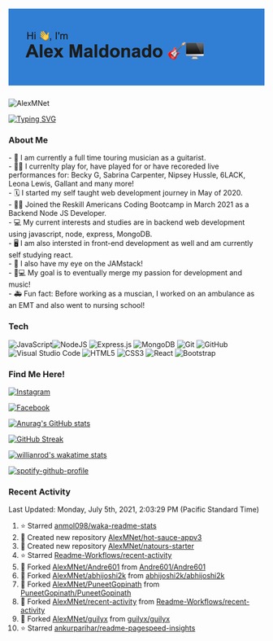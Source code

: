 <h1><img src=https://github.com/AlexMNet/AlexMNet/blob/main/header.png?raw=true alt=AlexMNet></h1>
<img src=https://komarev.com/ghpvc/?username=AlexMNet alt=AlexMNet>

[![Typing SVG](https://readme-typing-svg.herokuapp.com?size=18&width=750&lines=Touring+guitarist+with+a+passion+for+web+development)](https://git.io/typing-svg)


<h3 align="left">About Me</h3>
- 🎸 I am currently a full time touring musician as a guitarist. <br />
- 👩‍🎨 I currenlty play for, have played for or have recoreded live performances for: Becky G, Sabrina Carpenter, Nipsey Hussle, 6LACK, Leona Lewis, Gallant and many more! <br />
- 🗓 I started my self taught web development journey in May of 2020. <br />
- 👨‍🏫 Joined the Reskill Americans Coding Bootcamp in March 2021 as a Backend Node JS Developer. <br />
- 💻 My current interests and studies are in backend web development using javascript, node, express, MongoDB. <br />
- 🖥 I am also intersted in front-end development as well and am currently self studying react. <br />
- 🍩 I also have my eye on the JAMstack! <br />
- 🎸💻 My goal is to eventually merge my passion for development and music! <br />
- 🚑 Fun fact: Before working as a muscian, I worked on an ambulance as an EMT and also went to nursing school! <br />


### Tech
<img alt="JavaScript" src="https://img.shields.io/badge/javascript-%23323330.svg?style=for-the-badge&logo=javascript&logoColor=%23F7DF1E"/><img alt="NodeJS" src="https://img.shields.io/badge/node.js-%2343853D.svg?style=for-the-badge&logo=node-dot-js&logoColor=white"/>
<img alt="Express.js" src="https://img.shields.io/badge/express.js-%23404d59.svg?style=for-the-badge&logo=express&logoColor=%2361DAFB"/>
<img alt="MongoDB" src ="https://img.shields.io/badge/MongoDB-%234ea94b.svg?style=for-the-badge&logo=mongodb&logoColor=white"/>
<img alt="Git" src="https://img.shields.io/badge/git-%23F05033.svg?style=for-the-badge&logo=git&logoColor=white"/>
<img alt="GitHub" src="https://img.shields.io/badge/github-%23121011.svg?style=for-the-badge&logo=github&logoColor=white"/>
<img alt="Visual Studio Code" src="https://img.shields.io/badge/VisualStudioCode-0078d7.svg?style=for-the-badge&logo=visual-studio-code&logoColor=white"/>
<img alt="HTML5" src="https://img.shields.io/badge/html5-%23E34F26.svg?style=for-the-badge&logo=html5&logoColor=white"/>
<img alt="CSS3" src="https://img.shields.io/badge/css3-%231572B6.svg?style=for-the-badge&logo=css3&logoColor=white"/>
<img alt="React" src="https://img.shields.io/badge/react-%2320232a.svg?style=for-the-badge&logo=react&logoColor=%2361DAFB"/>
<img alt="Bootstrap" src="https://img.shields.io/badge/bootstrap-%23563D7C.svg?style=for-the-badge&logo=bootstrap&logoColor=white"/>
<br />

### Find Me Here!
[<img alt="Instagram" src="https://img.shields.io/badge/AlexMNet-%23E4405F.svg?style=for-the-badge&logo=Instagram&logoColor=white"/>](https://www.instagram.com/alexmnet/)

[<img alt="Facebook" src="https://img.shields.io/badge/Facebook-%231877F2.svg?style=for-the-badge&logo=Facebook&logoColor=white"/>](https://www.facebook.com/AlexMaldonadoGuitar/)
<br />

[![Anurag's GitHub stats](https://github-readme-stats.vercel.app/api?username=AlexMNet&theme=react)](https://github.com/AlexMNet/github-readme-stats)

[![GitHub Streak](http://github-readme-streak-stats.herokuapp.com?user=AlexMNet&theme=dark&hide_border=true)](https://git.io/streak-stats)

[![willianrod's wakatime stats](https://github-readme-stats.vercel.app/api/wakatime?username=AlexMNet)](https://github.com/AlexMNet/github-readme-stats)


[![spotify-github-profile](https://spotify-github-profile.vercel.app/api/view?uid=1212251792&cover_image=true&theme=default)](https://github.com/kittinan/spotify-github-profile)

### Recent Activity
<!--RECENT_ACTIVITY:last_update-->
Last Updated: Monday, July 5th, 2021, 2:03:29 PM (Pacific Standard Time)
<!--RECENT_ACTIVITY:last_update_end-->

<!--RECENT_ACTIVITY:start-->
1. ⭐ Starred [anmol098/waka-readme-stats](https://github.com/anmol098/waka-readme-stats)
2. 📔 Created new repository [AlexMNet/hot-sauce-appv3](https://github.com/AlexMNet/hot-sauce-appv3)
3. 📔 Created new repository [AlexMNet/natours-starter](https://github.com/AlexMNet/natours-starter)
4. ⭐ Starred [Readme-Workflows/recent-activity](https://github.com/Readme-Workflows/recent-activity)
5. 🔱 Forked [AlexMNet/Andre601](https://github.com/AlexMNet/Andre601) from [Andre601/Andre601](https://github.com/Andre601/Andre601)
6. 🔱 Forked [AlexMNet/abhijoshi2k](https://github.com/AlexMNet/abhijoshi2k) from [abhijoshi2k/abhijoshi2k](https://github.com/abhijoshi2k/abhijoshi2k)
7. 🔱 Forked [AlexMNet/PuneetGopinath](https://github.com/AlexMNet/PuneetGopinath) from [PuneetGopinath/PuneetGopinath](https://github.com/PuneetGopinath/PuneetGopinath)
8. 🔱 Forked [AlexMNet/recent-activity](https://github.com/AlexMNet/recent-activity) from [Readme-Workflows/recent-activity](https://github.com/Readme-Workflows/recent-activity)
9. 🔱 Forked [AlexMNet/guilyx](https://github.com/AlexMNet/guilyx) from [guilyx/guilyx](https://github.com/guilyx/guilyx)
10. ⭐ Starred [ankurparihar/readme-pagespeed-insights](https://github.com/ankurparihar/readme-pagespeed-insights)
<!--RECENT_ACTIVITY:end-->
